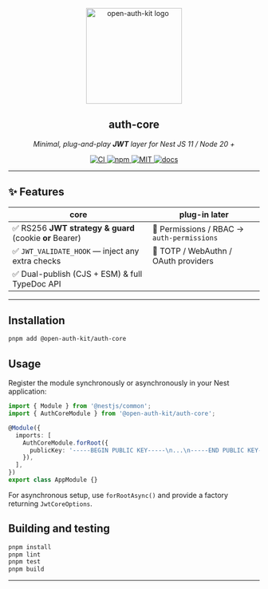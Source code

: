 <!-- README.md : @open-auth-kit/auth-core -->
<p align="center">
  <img src="https://avatars.githubusercontent.com/u/209502582?s=200&v=4" height="192" alt="open-auth-kit logo" />
</p>
<h2 align="center">auth-core</h2>
<p align="center">
  <em>Minimal, plug-and-play <strong>JWT</strong> layer for Nest JS 11 / Node 20 +</em>
</p>

<p align="center">
  <a href="https://github.com/open-auth-kit/auth-core/actions/workflows/ci.yml">
    <img alt="CI" src="https://github.com/open-auth-kit/auth-core/actions/workflows/ci.yml/badge.svg">
  </a>
  <a href="https://www.npmjs.com/package/@open-auth-kit/auth-core">
    <img alt="npm" src="https://img.shields.io/npm/v/@open-auth-kit/auth-core">
  </a>
  <a href="LICENSE">
    <img alt="MIT" src="https://img.shields.io/npm/l/@open-auth-kit/auth-core">
  </a>
  <a href="https://open-auth-kit.github.io">
    <img alt="docs" src="https://img.shields.io/badge/docs-online-blue">
  </a>
</p>

---

## ✨ Features

| core | plug-in later |
|------|---------------|
| ✅ RS256 **JWT strategy & guard** (cookie **or** Bearer) | 🔌 Permissions / RBAC → `auth-permissions` |
| ✅ `JWT_VALIDATE_HOOK` — inject any extra checks | 🔌 TOTP / WebAuthn / OAuth providers |
| ✅ Dual-publish (CJS + ESM) & full TypeDoc API | |

---

## Installation

```bash
pnpm add @open-auth-kit/auth-core
```

## Usage

Register the module synchronously or asynchronously in your Nest application:

```ts
import { Module } from '@nestjs/common';
import { AuthCoreModule } from '@open-auth-kit/auth-core';

@Module({
  imports: [
    AuthCoreModule.forRoot({
      publicKey: '-----BEGIN PUBLIC KEY-----\n...\n-----END PUBLIC KEY-----',
    }),
  ],
})
export class AppModule {}
```

For asynchronous setup, use `forRootAsync()` and provide a factory returning
`JwtCoreOptions`.

## Building and testing

```bash
pnpm install
pnpm lint
pnpm test
pnpm build
```

---

